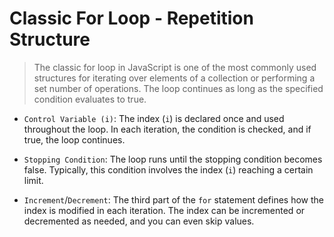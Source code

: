 # Classic For Loop - Repetition Structure

> The classic for loop in JavaScript is one of the most commonly used structures for iterating over elements of a collection or
> performing a set number of operations. The loop continues as long as the specified condition evaluates to true.

- `Control Variable (i)`: The index (`i`) is declared once and used throughout the loop. In each iteration, the condition is checked, and if true, the loop continues.

- `Stopping Condition`: The loop runs until the stopping condition becomes false. Typically, this condition involves the index (`i`) reaching a certain limit.

- `Increment`/`Decrement`: The third part of the `for` statement defines how the index is modified in each iteration. The index can be incremented or decremented as needed, and you can even skip values.
